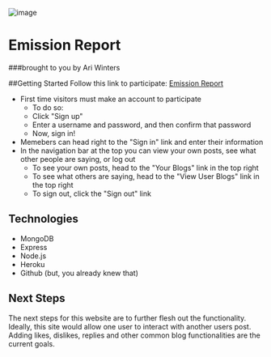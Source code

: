 ![image](https://github.com/user-attachments/assets/0bae7c2b-e50e-4ac1-85f9-e2640f88b030)


# Emission Report
###brought to you by Ari Winters

##Getting Started
Follow this link to participate: [Emission Report](https://emission-report-480e2f72ce69.herokuapp.com/)

  - First time visitors must make an account to participate
    - To do so:
    - Click "Sign up"
    - Enter a username and password, and then confirm that password
    - Now, sign in!
  - Memebers can head right to the "Sign in" link and enter their information
  - In the navigation bar at the top you can view your own posts, see what other people are saying, or log out
    - To see your own posts, head to the "Your Blogs" link in the top right
    - To see what others are saying, head to the "View User Blogs" link in the top right
    - To sign out, click the "Sign out" link

## Technologies
  - MongoDB
  - Express
  - Node.js
  - Heroku
  - Github (but, you already knew that)

## Next Steps

The next steps for this website are to further flesh out the functionality. Ideally, this site would allow one user to interact with another users post. Adding likes, dislikes, replies and other common blog functionalities are the current goals. 

  
